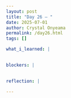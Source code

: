 ```yaml
---
layout: post
title: "Day 26 – "
date: 2025-07-01
author: Crystal Onyeama
permalink: /day26.html
tags: []

what_i_learned: |
  

blockers: |
  

reflection: |
  
---
```

